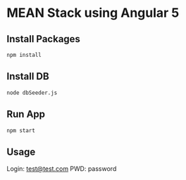 # MEAN Stack using Angular 5

## Install Packages

    npm install

## Install DB

    node dbSeeder.js

## Run App

    npm start

## Usage

Login: test@test.com
PWD: password

